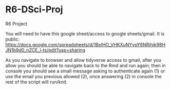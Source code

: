 # R6-DSci-Proj
R6 Project


You will need to have this google sheet/access to google sheets/gmail.
It is public:
https://docs.google.com/spreadsheets/d/1BxIHO_VHKXuNYypY6NRihik98HJN1b9d0_nZCE_l-ts/edit?usp=sharing

As you navigate to browser and allow tidyverse access to gmail, after you allow you should be able to navigate back to the Rmd and run again; then in console you should see a small message asking to authenticate again (1) or use the email you previous allowed (2), once answering (2) in console the rest of the script will run/knit. 
